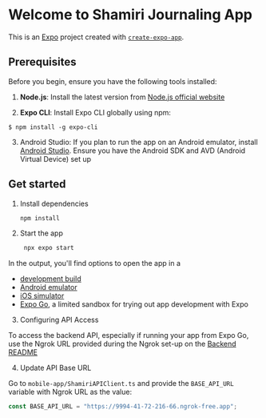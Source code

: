 # Welcome to Shamiri Journaling App

This is an [Expo](https://expo.dev) project created with [`create-expo-app`](https://www.npmjs.com/package/create-expo-app).

## Prerequisites
Before you begin, ensure you have the following tools installed:

1. **Node.js**: Install the latest version from [Node.js official website](https://nodejs.org/)

2. **Expo CLI**: Install Expo CLI globally using npm:
```$
$ npm install -g expo-cli
```

3. Android Studio: If you plan to run the app on an Android emulator, install [Android Studio](https://developer.android.com/studio). Ensure you have the Android SDK and AVD (Android Virtual Device) set up

## Get started

1. Install dependencies

   ```bash
   npm install
   ```

2. Start the app

   ```bash
    npx expo start
   ```

In the output, you'll find options to open the app in a

- [development build](https://docs.expo.dev/develop/development-builds/introduction/)
- [Android emulator](https://docs.expo.dev/workflow/android-studio-emulator/)
- [iOS simulator](https://docs.expo.dev/workflow/ios-simulator/)
- [Expo Go](https://expo.dev/go), a limited sandbox for trying out app development with Expo

3. Configuring API Access

To access the backend API, especially if running your app from Expo Go, use the Ngrok URL provided during the Ngrok set-up on the [Backend README](backend/README.md)

4. Update API Base URL

Go to `mobile-app/ShamiriAPIClient.ts` and provide the `BASE_API_URL` variable with Ngrok URL as the value:

```typescript
const BASE_API_URL = "https://9994-41-72-216-66.ngrok-free.app";
```
